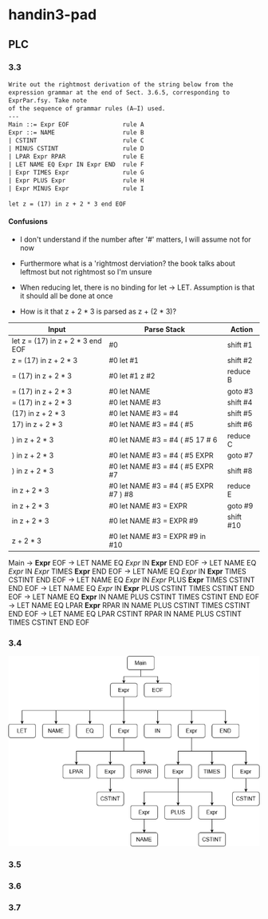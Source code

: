 # handin3-pad

## PLC

### 3.3

    Write out the rightmost derivation of the string below from the expression grammar at the end of Sect. 3.6.5, corresponding to ExprPar.fsy. Take note
    of the sequence of grammar rules (A–I) used.
    ---
    Main ::= Expr EOF               rule A
    Expr ::= NAME                   rule B
    | CSTINT                        rule C
    | MINUS CSTINT                  rule D
    | LPAR Expr RPAR                rule E
    | LET NAME EQ Expr IN Expr END  rule F
    | Expr TIMES Expr               rule G
    | Expr PLUS Expr                rule H
    | Expr MINUS Expr               rule I

`let z = (17) in z + 2 * 3 end EOF`

#### Confusions

- I don't understand if the number after '#' matters, I will assume not for now

- Furthermore what is a 'rightmost derviation? the book talks about leftmost but not rightmost so I'm unsure

- When reducing let, there is no binding for let -> LET. Assumption is that it should all be done at once

- How is it that z + 2 \* 3 is parsed as z + (2 \* 3)?

Input | Parse Stack | Action
--- | --- | ---
let z = (17) in z + 2 * 3 end EOF | #0 | shift #1
z = (17) in z + 2 * 3 | #0 let #1 | shift #2
= (17) in z + 2 * 3 | #0 let #1 z #2 | reduce B
= (17) in z + 2 * 3 | #0 let NAME | goto #3
= (17) in z + 2 * 3 | #0 let NAME #3 | shift #4
(17) in z + 2 * 3 | #0 let NAME #3 = #4 | shift #5
17\) in z + 2 * 3 | #0 let NAME #3 = #4 \( #5 | shift #6
\) in z + 2 * 3 | #0 let NAME #3 = #4 \( #5 17 # 6 | reduce C
\) in z + 2 * 3 | #0 let NAME #3 = #4 \( #5 EXPR | goto #7
\) in z + 2 * 3 | #0 let NAME #3 = #4 \( #5 EXPR #7| shift #8
in z + 2 * 3 | #0 let NAME #3 = #4 \( #5 EXPR #7 \) #8| reduce E
in z + 2 * 3 | #0 let NAME #3 = EXPR | goto #9
in z + 2 * 3 | #0 let NAME #3 = EXPR #9 | shift #10
z + 2 * 3 | #0 let NAME #3 = EXPR #9 in #10 |

Main
→ **Expr** EOF
→ LET NAME EQ *Expr* IN **Expr** END EOF
→ LET NAME EQ *Expr* IN *Expr* TIMES **Expr** END EOF
→ LET NAME EQ *Expr* IN **Expr** TIMES CSTINT END EOF
→ LET NAME EQ *Expr* IN *Expr* PLUS **Expr** TIMES CSTINT END EOF
→ LET NAME EQ *Expr* IN **Expr** PLUS CSTINT TIMES CSTINT END EOF
→ LET NAME EQ **Expr** IN NAME PLUS CSTINT TIMES CSTINT END EOF
→ LET NAME EQ LPAR **Expr** RPAR IN NAME PLUS CSTINT TIMES CSTINT END EOF
→ LET NAME EQ LPAR CSTINT RPAR IN NAME PLUS CSTINT TIMES CSTINT END EOF

### 3.4

![](derivation.drawio.png)

### 3.5

### 3.6

### 3.7
